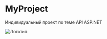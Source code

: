 # MyProject
Индивидуальный проект по теме API ASP.NET

![Логотип](https://octodex.github.com/images/orderedlistocat.png "Логотип GitHub")
